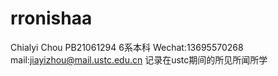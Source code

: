 # rronishaa
Chialyi Chou PB21061294 6系本科
Wechat:13695570268
mail:jiayizhou@mail.ustc.edu.cn
记录在ustc期间的所见所闻所学

